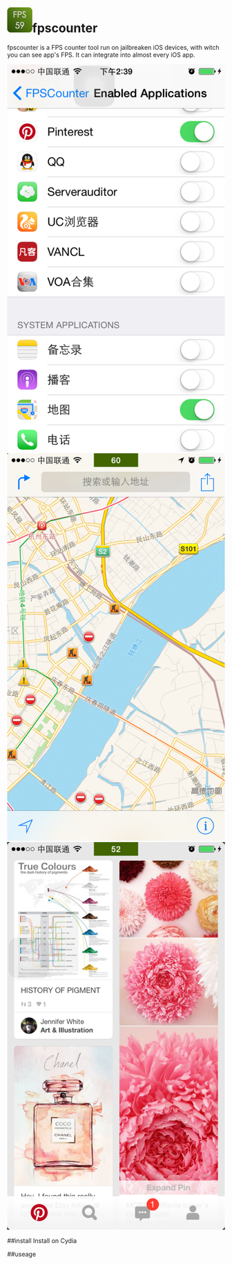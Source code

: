 # ![icon](https://github.com/agdsdl/fpscounter/blob/master/layout/Library/PreferenceLoader/Preferences/fpscounter@2x.png?raw=true)fpscounter


fpscounter is a FPS counter tool run on jailbreaken iOS devices, with witch you can see app's FPS. It can integrate into almost every iOS app.

![preview1](https://github.com/agdsdl/fpscounter/blob/master/images/preview1.PNG?raw=true)
![preview2](https://github.com/agdsdl/fpscounter/blob/master/images/preview2.PNG?raw=true)
![preview3](https://github.com/agdsdl/fpscounter/blob/master/images/preview3.PNG?raw=true)

##install
Install on Cydia

##useage
